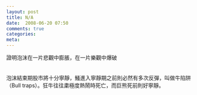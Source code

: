 ```yaml
---
layout: post
title: N/A
date:  2008-06-20 07:50
comments: true
categories:
meta: 
---
```

證明泡沫在一片悲觀中膨脹，在一片樂觀中爆破<br /><br /><br />泡沫結束期股市將十分寧靜，鰠進入寧靜期之前則必然有多次反彈，叫做牛陷阱（Bull traps）。狂牛往往粛極度熱鬧時死亡，而巨熊死前則好寧靜。